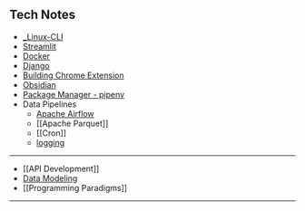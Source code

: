 ## Tech Notes

- [_Linux-CLI](_Linux-CLI.md)
- [Streamlit](_Streamlit.md)
- [Docker](Notes/Docker-Notes/!Docker.md)
- [Django](_Django.md)
- [Building Chrome Extension](Notes/Chrome-Extension-Notes/Building%20Chrome%20Extension.md)
- [Obsidian](Obsidian.md) 
- [Package Manager - pipenv](Package%20Manager%20-%20pipenv.md)
- Data Pipelines
	- [Apache Airflow](Apache%20Airflow.canvas)
	- [[Apache Parquet]] 
	- [[Cron]]
	- [logging](logging.md)
---
- [[API Development]]
- [Data Modeling](Data%20Modeling.md)
- [[Programming Paradigms]]

---